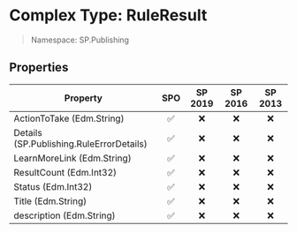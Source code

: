 # Complex Type: RuleResult

> Namespace: SP.Publishing

## Properties

Property | SPO | SP 2019 | SP 2016 | SP 2013
----------|:---:|:-------:|:-------:|:-------:
ActionToTake (Edm.String) | ✅ | ❌ | ❌ | ❌
Details (SP.Publishing.RuleErrorDetails) | ✅ | ❌ | ❌ | ❌
LearnMoreLink (Edm.String) | ✅ | ❌ | ❌ | ❌
ResultCount (Edm.Int32) | ✅ | ❌ | ❌ | ❌
Status (Edm.Int32) | ✅ | ❌ | ❌ | ❌
Title (Edm.String) | ✅ | ❌ | ❌ | ❌
description (Edm.String) | ✅ | ❌ | ❌ | ❌